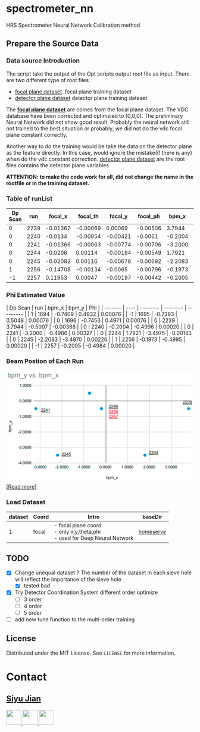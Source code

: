 # spectrometer_nn
HRS Spectrometer Neural Network Calibration method

## Prepare the Source Data
### Data source Introduction
The script take the output of the Opt scripts output root file as input. There are two different type of root files

- [focal plane dataset](./dataGenerator/data/data_focal). focal plane training dataset
- [detector plane dataset](./dataGenerator/data/data_detCoord) detector plane training dataset

The **[focal plane dataset](./dataGenerator/data/data_focal)** are comes from the focal plane dataset. The VDC database have been corrected and optimzied to (0,0,0). The preliminary Neural Network did not 
show good result. Probably the neural network still not trained to the best situation or probably, we did not do the vdc focal plane constant correctly. 

Another way to do the training would be take the data on the detector plane as the feature directly. In this case, would ignore the mistake(if there is any) when do the vdc constant correction. [detector plane dataset](./dataGenerator/data/data_detCoord) 
are the root files contains the detector plane variables. 

**ATTENTION: to make the code work for all, did not change the name in the rootfile or in the training dataset.**

<a align='center'><h3>Table of runList</h3> </a>

| Dp Scan | run  | focal\_x  | focal\_th | focal\_y  | focal\_ph | bpm\_x   | bpm\_y   |
| ------- | ---- | --------- | --------- | --------- | --------- | -------- | -------- |
| 0       | 2239 | \-0.01362 | \-0.00069 | 0.00069   | \-0.00506 | 3.7944   | \-0.5007 |
| 0       | 2240 | \-0.0134  | \-0.00054 | \-0.00421 | \-0.0061  | \-0.2004 | \-0.4996 |
| 0       | 2241 | \-0.01366 | \-0.00063 | \-0.00774 | \-0.00706 | \-3.2000 | \-0.4986 |
| 0       | 2244 | \-0.0206  | 0.00114   | \-0.00194 | \-0.00549 | 1.7921   | \-3.4975 |
| 0       | 2245 | \-0.02082 | 0.00116   | \-0.00678 | \-0.00692 | \-2.2083 | \-3.4970 |
| 1       | 2256 | \-0.14708 | \-0.00134 | \-0.0065  | \-0.00796 | \-0.1973 | \-0.4995 |
| \-1     | 2257 | 0.11953   | 0.00047   | \-0.00197 | \-0.00442 | \-0.2005 | \-0.4984 |

<a align='center'><h3>Phi Estimated Value </h3> </a>
| Dp Scan | run  | bpm\_x   | bpm\_y   | Phi       |
| ------- | ---- | -------- | -------- | --------- |
| 1       | 1694 | \-0.7409 | 0.4932   | 0.00076   |
| \-1     | 1695 | \-0.7393 | 0.5048   | 0.00076   |
| 0       | 1696 | \-0.7453 | 0.4971   | 0.00076   |
| 0       | 2239 | 3.7944   | \-0.5007 | \-0.00388 |
| 0       | 2240 | \-0.2004 | \-0.4996 | 0.00020   |
| 0       | 2241 | \-3.2000 | \-0.4986 | 0.00327   |
| 0       | 2244 | 1.7921   | \-3.4975 | \-0.00183 |
| 0       | 2245 | \-2.2083 | \-3.4970 | 0.00226   |
| 1       | 2256 | \-0.1973 | \-0.4995 | 0.00020   |
| \-1     | 2257 | \-0.2005 | \-0.4984 | 0.00020   |

<a align='center'><h3>Beam Postion of Each Run</h3> </a>
![](./dataGenerator/resource/runList.png)
[[Read more]](./dataGenerator)

### Load Dataset

| dataset | Coord | Intro                                                                                    | baseDir                                                                       |
| ------- | ----- | ---------------------------------------------------------------------------------------- | ----------------------------------------------------------------------------- |
| 1       | focal | \- focal plane coord<br>\- only x,y,theta,phi<br>\- used for Deep Neural Network | [homeserve](http://216.197.71.44/Data/spectro_nn/focalPlane/EqEvt731/order0/) |


## TODO
 - [x] Change unequal dataset ? The number of the dataset in each sieve hole will reflect the importance of the sieve hole
   - [x] tested bad
 - [x] Try Detector Coordination System different order optimize
   - [ ] 3 order
   - [ ] 4 order
   - [ ] 5 order
 - [ ] add new tune function to the multi-order training
<!-- LICENSE -->
## License

Distributed under the MIT License. See `LICENSE` for more information.

# Contact
## [Siyu Jian]()
<p align="left">

<a href="https://github.com/Jiansiyu">
<img src="https://github.githubassets.com/images/modules/logos_page/GitHub-Mark.png" width="40" height="40">
</a>

<a href="mailto:sj9va@virginia.edu">
<img src="https://preview.redd.it/izqwm1g21b751.png?auto=webp&s=da8f46dec79e38870efeac10d5a829e50792686b" width="40" height="40">
</a>

<a href="https://www.linkedin.com/in/jiansiyu/">
<img src="https://upload.wikimedia.org/wikipedia/commons/e/e9/Linkedin_icon.svg" width="40" height="40">
</a>

[comment]: <> (<a href="https://github.com/markdown-templates/markdown-snippets/stargazers">)

[comment]: <> (<img src="https://img.shields.io/github/stars/markdown-templates/markdown-snippets.svg" alt="Stars">)

[comment]: <> (</a>)

</p>

